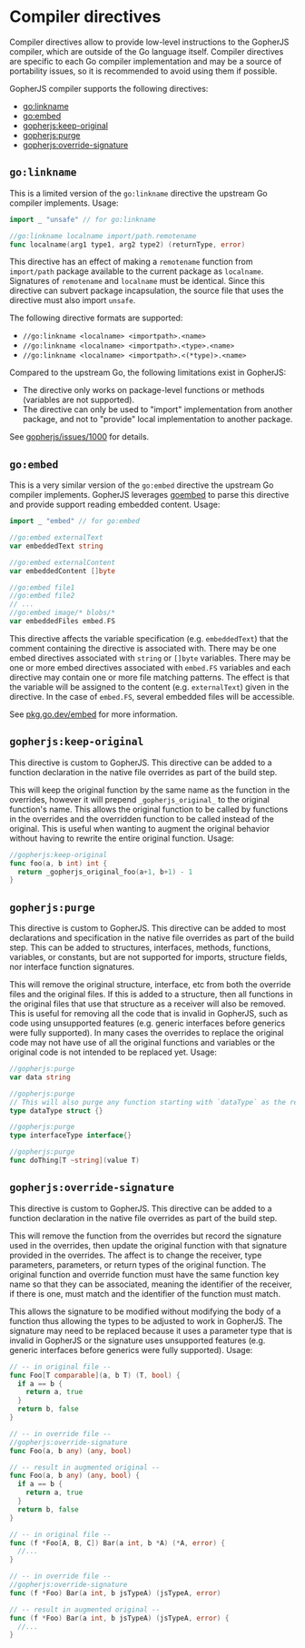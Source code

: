 # Compiler directives

Compiler directives allow to provide low-level instructions to the GopherJS
compiler, which are outside of the Go language itself. Compiler directives are
specific to each Go compiler implementation and may be a source of portability
issues, so it is recommended to avoid using them if possible.

GopherJS compiler supports the following directives:

- [go:linkname](#golinkname)
- [go:embed](#goembed)
- [gopherjs:keep-original](#gopherjskeep-original)
- [gopherjs:purge](#gopherjspurge)
- [gopherjs:override-signature](#gopherjsoverride-signature)

## `go:linkname`

This is a limited version of the `go:linkname` directive the upstream Go
compiler implements. Usage:

```go
import _ "unsafe" // for go:linkname

//go:linkname localname import/path.remotename
func localname(arg1 type1, arg2 type2) (returnType, error)
```

This directive has an effect of making a `remotename` function from
`import/path` package available to the current package as `localname`.
Signatures of `remotename` and `localname` must be identical. Since this
directive can subvert package incapsulation, the source file that uses the
directive must also import `unsafe`.

The following directive formats are supported:

- `//go:linkname <localname> <importpath>.<name>`
- `//go:linkname <localname> <importpath>.<type>.<name>`
- `//go:linkname <localname> <importpath>.<(*type)>.<name>`

Compared to the upstream Go, the following limitations exist in GopherJS:

- The directive only works on package-level functions or methods (variables
  are not supported).
- The directive can only be used to "import" implementation from another
  package, and not to "provide" local implementation to another package.

See [gopherjs/issues/1000](https://github.com/gopherjs/gopherjs/issues/1000)
for details.

## `go:embed`

This is a very similar version of the `go:embed` directive the upstream Go
compiler implements.
GopherJS leverages [goembed](https://github.com/visualfc/goembed)
to parse this directive and provide support reading embedded content. Usage:

```go
import _ "embed" // for go:embed

//go:embed externalText
var embeddedText string

//go:embed externalContent
var embeddedContent []byte

//go:embed file1
//go:embed file2
// ...
//go:embed image/* blobs/*
var embeddedFiles embed.FS
```

This directive affects the variable specification (e.g. `embeddedText`)
that the comment containing the directive is associated with.
There may be one embed directives associated with `string` or `[]byte`
variables. There may be one or more embed directives associated with
`embed.FS` variables and each directive may contain one or more
file matching patterns. The effect is that the variable will be assigned to
the content (e.g. `externalText`) given in the directive. In the case
of `embed.FS`, several embedded files will be accessible.

See [pkg.go.dev/embed](https://pkg.go.dev/embed#hdr-Directives)
for more information.

## `gopherjs:keep-original`

This directive is custom to GopherJS. This directive can be added to a
function declaration in the native file overrides as part of the build step.

This will keep the original function by the same name as the function
in the overrides, however it will prepend `_gopherjs_original_` to the original
function's name. This allows the original function to be called by functions
in the overrides and the overridden function to be called instead of the
original. This is useful when wanting to augment the original behavior without
having to rewrite the entire original function. Usage:

```go
//gopherjs:keep-original
func foo(a, b int) int {
  return _gopherjs_original_foo(a+1, b+1) - 1
}
```

## `gopherjs:purge`

This directive is custom to GopherJS. This directive can be added
to most declarations and specification in the native file overrides as
part of the build step.
This can be added to structures, interfaces, methods, functions,
variables, or constants, but are not supported for imports, structure fields,
nor interface function signatures.

This will remove the original structure, interface, etc from both the override
files and the original files.
If this is added to a structure, then all functions in the original files
that use that structure as a receiver will also be removed.
This is useful for removing all the code that is invalid in GopherJS,
such as code using unsupported features (e.g. generic interfaces before
generics were fully supported). In many cases the overrides to replace
the original code may not have use of all the original functions and
variables or the original code is not intended to be replaced yet.
Usage:

```go
//gopherjs:purge
var data string

//gopherjs:purge
// This will also purge any function starting with `dataType` as the receiver.
type dataType struct {}

//gopherjs:purge
type interfaceType interface{}

//gopherjs:purge
func doThing[T ~string](value T)
```

## `gopherjs:override-signature`

This directive is custom to GopherJS. This directive can be added to a
function declaration in the native file overrides as part of the build step.

This will remove the function from the overrides but record the signature
used in the overrides, then update the original function with that signature
provided in the overrides.
The affect is to change the receiver, type parameters,
parameters, or return types of the original function. The original function
and override function must have the same function key name so that they can
be associated, meaning the identifier of the receiver, if there is one, must
match and the identifier of the function must match.

This allows the signature to be modified without modifying the body of a
function thus allowing the types to be adjusted to work in GopherJS.
The signature may need to be replaced because it uses a parameter type
that is invalid in GopherJS or the signature uses unsupported features
(e.g. generic interfaces before generics were fully supported).
Usage:

```go
// -- in original file --
func Foo[T comparable](a, b T) (T, bool) {
  if a == b {
    return a, true
  }
  return b, false
}

// -- in override file --
//gopherjs:override-signature
func Foo(a, b any) (any, bool)

// -- result in augmented original --
func Foo(a, b any) (any, bool) {
  if a == b {
    return a, true
  }
  return b, false
}
```

```go
// -- in original file --
func (f *Foo[A, B, C]) Bar(a int, b *A) (*A, error) {
  //...
}

// -- in override file --
//gopherjs:override-signature
func (f *Foo) Bar(a int, b jsTypeA) (jsTypeA, error)

// -- result in augmented original --
func (f *Foo) Bar(a int, b jsTypeA) (jsTypeA, error) {
  //...
}
```
